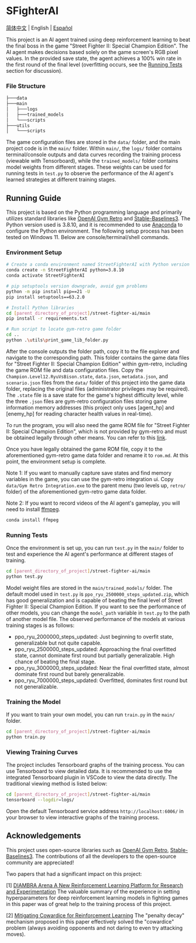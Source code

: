 # SFighterAI

[简体中文](README_CN.md) | English | [Español](README_ES.md)

This project is an AI agent trained using deep reinforcement learning to beat the final boss in the game "Street Fighter II: Special Champion Edition". The AI agent makes decisions based solely on the game screen's RGB pixel values. In the provided save state, the agent achieves a 100% win rate in the first round of the final level (overfitting occurs, see the [Running Tests](#running-tests) section for discussion).

### File Structure

```bash
├───data
├───main
│   ├───logs
│   ├───trained_models
│   └───scripts
├───utils
│   └───scripts
```

The game configuration files are stored in the `data/` folder, and the main project code is in the `main/` folder. Within `main/`, the `logs/` folder contains terminal/console outputs and data curves recording the training process (viewable with Tensorboard), while the `trained_models/` folder contains model weights from different stages. These weights can be used for running tests in `test.py` to observe the performance of the AI agent's learned strategies at different training stages.

## Running Guide

This project is based on the Python programming language and primarily utilizes standard libraries like [OpenAI Gym Retro](https://retro.readthedocs.io/en/latest/getting_started.html) and [Stable-Baselines3](https://stable-baselines3.readthedocs.io/en/master/). The Python version used is 3.8.10, and it is recommended to use [Anaconda](https://www.anaconda.com) to configure the Python environment. The following setup process has been tested on Windows 11. Below are console/terminal/shell commands.

### Environment Setup

```bash
# Create a conda environment named StreetFighterAI with Python version 3.8.10
conda create -n StreetFighterAI python=3.8.10
conda activate StreetFighterAI

# pip setuptools version downgrade, avoid gym problems
python -m pip install pip==21 -U
pip install setuptools==63.2.0

# Install Python libraries
cd [parent_directory_of_project]/street-fighter-ai/main
pip install -r requirements.txt

# Run script to locate gym-retro game folder
cd ..
python .\utils\print_game_lib_folder.py
```

After the console outputs the folder path, copy it to the file explorer and navigate to the corresponding path. This folder contains the game data files for "Street Fighter II: Special Champion Edition" within gym-retro, including the game ROM file and data configuration files. Copy the `Champion.Level12.RyuVsBison.state`, `data.json`, `metadata.json`, and `scenario.json` files from the `data/` folder of this project into the game data folder, replacing the original files (administrator privileges may be required). The `.state` file is a save state for the game's highest difficulty level, while the three `.json` files are gym-retro configuration files storing game information memory addresses (this project only uses [agent_hp] and [enemy_hp] for reading character health values in real-time).

To run the program, you will also need the game ROM file for "Street Fighter II: Special Champion Edition", which is not provided by gym-retro and must be obtained legally through other means. You can refer to this [link](https://wowroms.com/en/roms/sega-genesis-megadrive/street-fighter-ii-special-champion-edition-europe/26496.html).

Once you have legally obtained the game ROM file, copy it to the aforementioned gym-retro game data folder and rename it to `rom.md`. At this point, the environment setup is complete.

Note 1: If you want to manually capture save states and find memory variables in the game, you can use the gym-retro integration ui. Copy `data/Gym Retro Integration.exe` to the parent menu (two levels up, `retro/` folder) of the aforementioned gym-retro game data folder.

Note 2: If you want to record videos of the AI agent's gameplay, you will need to install [ffmpeg](https://ffmpeg.org/).

```bash
conda install ffmpeg
```

### <a name="running-tests"></a>Running Tests

Once the environment is set up, you can run `test.py` in the `main/` folder to test and experience the AI agent's performance at different stages of training.

```bash
cd [parent_directory_of_project]/street-fighter-ai/main
python test.py
```

Model weight files are stored in the `main/trained_models/` folder. The default model used in `test.py` is `ppo_ryu_2500000_steps_updated.zip`, which has good generalization and is capable of beating the final level of Street Fighter II: Special Champion Edition. If you want to see the performance of other models, you can change the `model_path` variable in `test.py` to the path of another model file. The observed performance of the models at various training stages is as follows:

* ppo_ryu_2000000_steps_updated: Just beginning to overfit state, generalizable but not quite capable.
* ppo_ryu_2500000_steps_updated: Approaching the final overfitted state, cannot dominate first round but partially generalizable. High chance of beating the final stage.
* ppo_ryu_3000000_steps_updated: Near the final overfitted state, almost dominate first round but barely generalizable.
* ppo_ryu_7000000_steps_updated: Overfitted, dominates first round but not generalizable. 

### Training the Model

If you want to train your own model, you can run `train.py` in the `main/` folder.

```bash
cd [parent_directory_of_project]/street-fighter-ai/main
python train.py
```

### Viewing Training Curves

The project includes Tensorboard graphs of the training process. You can use Tensorboard to view detailed data. It is recommended to use the integrated Tensorboard plugin in VSCode to view the data directly. The traditional viewing method is listed below:

```bash
cd [parent_directory_of_project]/street-fighter-ai/main
tensorboard --logdir=logs/
```

Open the default Tensorboard service address `http://localhost:6006/` in your browser to view interactive graphs of the training process.

## Acknowledgements
This project uses open-source libraries such as [OpenAI Gym Retro](https://retro.readthedocs.io/en/latest/getting_started.html), [Stable-Baselines3](https://stable-baselines3.readthedocs.io/en/master/). The contributions of all the developers to the open-source community are appreciated!

Two papers that had a significant impact on this project:

[1] [DIAMBRA Arena A New Reinforcement Learning Platform for Research and Experimentation](https://arxiv.org/abs/2210.10595)
The valuable summary of the experience in setting hyperparameters for deep reinforcement learning models in fighting games in this paper was of great help to the training process of this project.

[2] [Mitigating Cowardice for Reinforcement Learning](https://ieee-cog.org/2022/assets/papers/paper_111.pdf)
The "penalty decay" mechanism proposed in this paper effectively solved the "cowardice" problem (always avoiding opponents and not daring to even try attacking moves).
